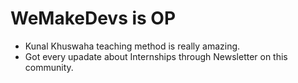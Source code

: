 # WeMakeDevs is OP

- Kunal Khuswaha teaching method is really amazing. 
- Got every upadate about Internships through Newsletter on this community.
